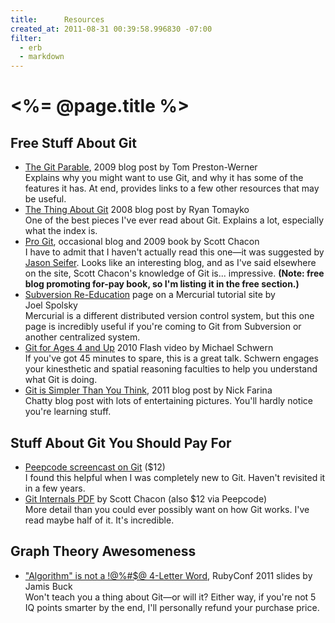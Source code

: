 ```yaml
---
title:      Resources
created_at: 2011-08-31 00:39:58.996830 -07:00
filter:
  - erb
  - markdown
---
```


<h1><%= @page.title %></h1>

<h2>Free Stuff About Git</h2>

<ul class="full-size">
  <li>
    <a href="http://tom.preston-werner.com/2009/05/19/the-git-parable.html">The Git Parable</a>, 2009 blog post by Tom&nbsp;Preston-Werner
    <div class="reading-note">
      Explains why you might want to use Git, and why it has some of the features it has.  At end, provides links to a few other resources that may be useful.
    </div>
  </li>

  <li>
    <a href="http://tomayko.com/writings/the-thing-about-git">The Thing About Git</a> 2008 blog post by Ryan&nbsp;Tomayko
    <div class="reading-note">
      One of the best pieces I've ever read about Git.  Explains a lot, especially what the index is.
    </div>
  </li>

  <li>
    <a href="http://progit.org/">Pro Git</a>, occasional blog and 2009 book by Scott&nbsp;Chacon
    <div class="reading-note">
      I have to admit that I haven't actually read this one&mdash;it was suggested by <a href="http://jasonseifer.com/">Jason Seifer</a>.  Looks like an interesting blog, and as I've said elsewhere on the site, Scott Chacon's knowledge of Git is... impressive.  <strong>(Note:  free blog promoting for-pay book, so I'm listing it in the free section.)</strong>
    </div>
  </li>

  <li>
    <a href="http://hginit.com/00.html">Subversion Re-Education</a> page on a Mercurial tutorial site by Joel&nbsp;Spolsky
    <div class="reading-note">
      Mercurial is a different distributed version control system, but this one page is incredibly useful if you're coming to Git from Subversion or another centralized system.
    </div>
  </li>

  <li>
    <a href="http://blip.tv/open-source-developers-conference/git-for-ages-4-and-up-4460524">Git for Ages 4 and Up</a> 2010 Flash video by Michael&nbsp;Schwern
    <div class="reading-note">
      If you've got 45 minutes to spare, this is a great talk.  Schwern engages your kinesthetic and spatial reasoning faculties to help you understand what Git is doing.
    </div>
  </li>

  <li>
    <a href="http://nfarina.com/post/9868516270/git-is-simpler">Git is Simpler Than You Think</a>, 2011 blog post by Nick&nbsp;Farina
    <div class="reading-note">
      Chatty blog post with lots of entertaining pictures.  You'll hardly notice you're learning stuff.
    </div>
  </li>
</ul>

<h2>Stuff About Git You Should Pay For</h2>

<ul class="full-size">
  <li>
    <a href="http://peepcode.com/products/git">Peepcode screencast on Git</a> ($12)
    <div class="reading-note">
      I found this helpful when I was completely new to Git.  Haven't revisited it in a few years.
    </div>
  </li>

  <li>
    <a href="https://peepcode.com/products/git-internals-pdf">Git Internals PDF</a> by Scott&nbsp;Chacon (also $12 via Peepcode)
    <div class="reading-note">
      More detail than you could ever possibly want on how Git works.  I've read maybe half of it.  It's incredible.
    </div>
  </li>
</ul>

<h2>Graph Theory Awesomeness</h2>

<ul class="full-size">
  <li>
    <a href="http://www.jamisbuck.org/presentations/rubyconf2011/index.html">"Algorithm" is not a !@%#$@ 4-Letter Word</a>, RubyConf 2011 slides by Jamis&nbsp;Buck
    <div class="reading-note">
      Won't teach you a thing about Git&mdash;or will it?  Either way, if you're not 5 IQ points smarter by the end, I'll personally refund your purchase price.
    </div>
  </li>
</ul>
